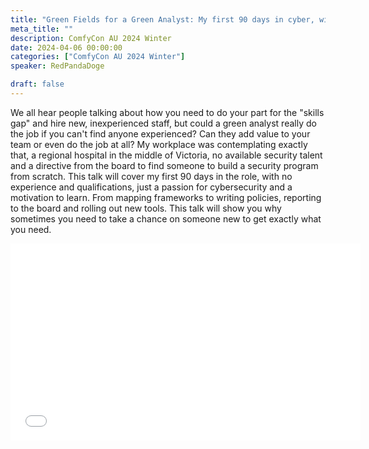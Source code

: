 ```yaml
---
title: "Green Fields for a Green Analyst: My first 90 days in cyber, with no experience and no security program"
meta_title: ""
description: ComfyCon AU 2024 Winter
date: 2024-04-06 00:00:00
categories: ["ComfyCon AU 2024 Winter"]
speaker: RedPandaDoge

draft: false
---
```

We all hear people talking about how you need to do your part for the "skills gap" and hire new, inexperienced staff, but could a green analyst really do the job if you can't find anyone experienced? Can they add value to your team or even do the job at all?
My workplace was contemplating exactly that, a regional hospital in the middle of Victoria, no available security talent and a directive from the board to find someone to build a security program from scratch. 
This talk will cover my first 90 days in the role, with no experience and qualifications, just a passion for cybersecurity and a motivation to learn. From mapping frameworks to writing policies, reporting to the board and rolling out new tools. This talk will show you why sometimes you need to take a chance on someone new to get exactly what you need.

<iframe width="560" height="315" src="None" title="YouTube video player" frameborder="0" allow="accelerometer; autoplay; clipboard-write; encrypted-media; gyroscope; picture-in-picture; web-share" allowfullscreen></iframe>